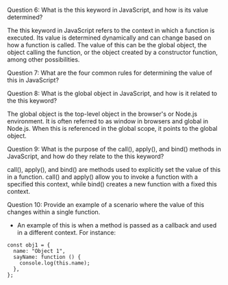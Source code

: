 Question 6: What is the this keyword in JavaScript, and how is its value determined?

The this keyword in JavaScript refers to the context in which a function is executed. Its value is determined dynamically and can change based on how a function is called. The value of this can be the global object, the object calling the function, or the object created by a constructor function, among other possibilities.

Question 7: What are the four common rules for determining the value of this in JavaScript?

Question 8: What is the global object in JavaScript, and how is it related to the this keyword?

The global object is the top-level object in the browser's or Node.js environment. It is often referred to as window in browsers and global in Node.js. When this is referenced in the global scope, it points to the global object.

Question 9: What is the purpose of the call(), apply(), and bind() methods in JavaScript, and how do they relate to the this keyword?

call(), apply(), and bind() are methods used to explicitly set the value of this in a function. call() and apply() allow you to invoke a function with a specified this context, while bind() creates a new function with a fixed this context.

Question 10: Provide an example of a scenario where the value of this changes within a single function.

- An example of this is when a method is passed as a callback and used in a different context. For instance:

```
const obj1 = {
  name: "Object 1",
  sayName: function () {
    console.log(this.name);
  },
};
```
